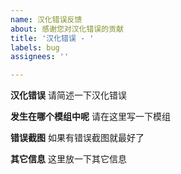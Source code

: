 ```yaml
---
name: 汉化错误反馈
about: 感谢您对汉化错误的贡献
title: '汉化错误 - '
labels: bug
assignees: ''

---
```


**汉化错误**
请简述一下汉化错误

**发生在哪个模组中呢**
请在这里写一下模组

**错误截图**
如果有错误截图就最好了

**其它信息**
这里放一下其它信息
